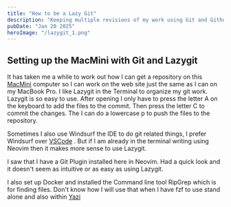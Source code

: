 ```yaml
---
title: "How to be a Lazy Git"
description: "Keeping multiple revisions of my work using Git and Github"
pubDate: "Jan 20 2025"
heroImage: "/lazygit_1.png"
---
```


## Setting up the MacMini with Git and Lazygit

It has taken me a while to work out how I can get a repository on this [MacMini](/blog/macmini) computer so I can work on the web site just the same as I can on my MacBook Pro. I like Lazygit in the Terminal to organize my git work. Lazygit is so easy to use. After opening I only have to press the letter A on the keyboard to add the files to the commit. Then press the letter C to commit the changes. The I can do a lowercase p to push the files to the repository.

Sometimes I also use Windsurf the IDE to do git related things, I prefer Windsurf over [VSCode](/blog/vsconeovim) . But if I am already in the terminal writing using Neovim then it makes more sense to use Lazygit.

I saw that I have a Git Plugin installed here in Neovim. Had a quick look and it doesn't seem as intuitive or as easy as using Lazygit.

I also set up Docker and installed the Command line tool RipGrep which is for finding files. Don't know how I will use that when I have fzf to use stand alone and also within [Yazi](/blog/yazi)
